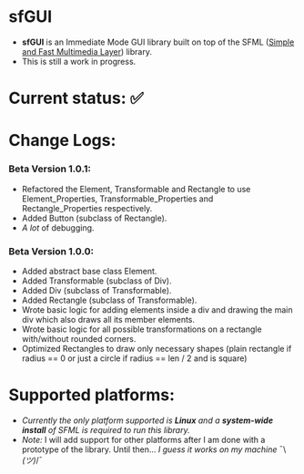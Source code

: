 # sfGUI

- **sfGUI** is an Immediate Mode GUI library built on top of the SFML ([Simple and Fast Multimedia Layer](https://www.sfml-dev.org/)) library.
- This is still a work in progress.

# Current status: ✅

# Change Logs:

### Beta Version 1.0.1:
- Refactored the Element, Transformable and Rectangle to use Element_Properties, Transformable_Properties and Rectangle_Properties respectively.
- Added Button (subclass of Rectangle).
- _A lot_ of debugging.

### Beta Version 1.0.0:
- Added abstract base class Element.
- Added Transformable (subclass of Div).
- Added Div (subclass of Transformable).
- Added Rectangle (subclass of Transformable).
- Wrote basic logic for adding elements inside a div and drawing the main div which also draws all its member elements.
- Wrote basic logic for all possible transformations on a rectangle with/without rounded corners.
- Optimized Rectangles to draw only necessary shapes (plain rectangle if radius == 0 or just a circle if radius == len / 2 and is square)

# Supported platforms:
- _Currently the only platform supported is **Linux** and a **system-wide install** of SFML is required to run this library._
- _Note:_ I will add support for other platforms after I am done with a prototype of the library. Until then... _I guess it works on my machine_ ¯\\_(ツ)_/¯


